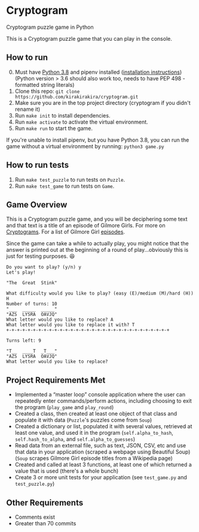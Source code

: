 # Cryptogram
Cryptogram puzzle game in Python

This is a Cryptogram puzzle game that you can play in the console.

## How to run
0. Must have [Python 3.8](https://www.python.org/downloads/) and pipenv installed ([installation instructions](https://pypi.org/project/pipenv/)) (Python version > 3.6 should also work too, needs to have PEP 498 - formatted string literals)
1. Clone this repo: `git clone https://github.com/kirakirakira/cryptogram.git`
2. Make sure you are in the top project directory (cryptogram if you didn't rename it)
2. Run `make init` to install dependencies.
3. Run `make activate` to activate the virtual environment.
4. Run `make run` to start the game.

If you're unable to install pipenv, but you have Python 3.8, you can run the game without a virtual environment by running:
`python3 game.py`

## How to run tests
1. Run `make test_puzzle` to run tests on `Puzzle`.
2. Run `make test_game` to run tests on `Game`.

## Game Overview
This is a Cryptogram puzzle game, and you will be deciphering some text and that text is a title of an episode of Gilmore Girls. For more on [Cryptograms](https://en.wikipedia.org/wiki/Cryptogram). For a list of Gilmore Girl [episodes](https://en.wikipedia.org/wiki/List_of_Gilmore_Girls_episodes).

Since the game can take a while to actually play, you might notice that the answer is printed out at the beginning of a round of play...obviously this is just for testing purposes. :satisfied:

```
Do you want to play? (y/n) y
Let's play!

"The  Great  Stink"

What difficulty would you like to play? (easy (E)/medium (M)/hard (H)) H
Number of turns: 10
"___  _____  _____"
"AZS  LYSRA  OAVJQ"
What letter would you like to replace? A
What letter would you like to replace it with? T
+-+-+-+-+-+-+-+-+-+-+-+-+-+-+-+-+-+-+-+-+-+-+-+-+-+-+-+-+-+-+

Turns left: 9

"T__  ____T  _T___"
"AZS  LYSRA  OAVJQ"
What letter would you like to replace?
```

## Project Requirements Met
- Implemented a “master loop” console application where the user can repeatedly enter commands/perform actions, including choosing to exit the program (`play_game` and `play_round`)
- Created a class, then created at least one object of that class and populate it with data (`Puzzle`'s puzzles come from `Soup`)
- Created a dictionary or list, populated it with several values, retrieved at least one value, and used it in the program (`self.alpha_to_hash`, `self.hash_to_alpha`, and `self.alpha_to_guesses`)
- Read data from an external file, such as text, JSON, CSV, etc and use that data in your application (scraped a webpage using Beautiful Soup) (`Soup` scrapes Gilmore Girl episode titles from a Wikipedia page)
- Created and called at least 3 functions, at least one of which returned a value that is used (there's a whole bunch)
- Create 3 or more unit tests for your application (see `test_game.py` and `test_puzzle.py`)

## Other Requirements
- Comments exist
- Greater than 70 commits

